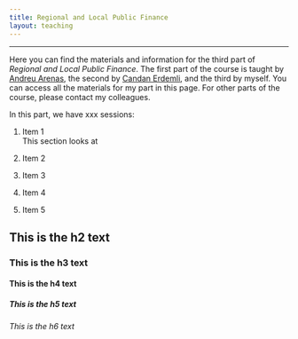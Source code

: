 ```yaml
---
title: Regional and Local Public Finance
layout: teaching
---
```


---

Here you can find the materials and information for the third part of *Regional and Local Public Finance*. The first part of the course is taught by [Andreu Arenas](https://sites.google.com/site/andreuarenasweb/home), the second by [Candan Erdemli](https://ieb.ub.edu/en/researcher/erdemli-candan/), and the third by myself. You can access all the materials for my part in this page. For other parts of the course, please contact my colleagues.

In this part, we have xxx sessions: 

1. Item 1
<br> This section looks at 
2. Item 2

3. Item 3

4. Item 4

5. Item 5

## This is the h2 text
### This is the h3 text
#### This is the h4 text
##### This is the h5 text
###### This is the h6 text

